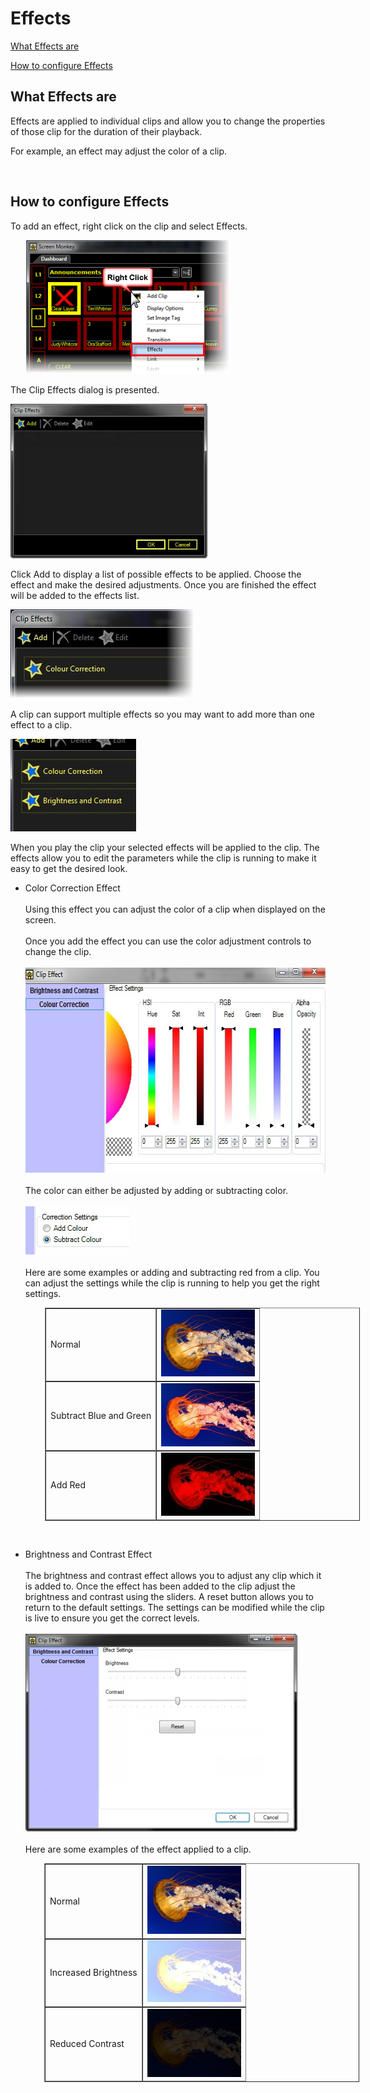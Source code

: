<h1><a name="MiniTOCBookMark1"></a>Effects</h1>
<p align="left"  ><a href="#MiniTOCBookMark2" class="hcp2">What Effects are</a></p>
<p align="left"  ><a href="#MiniTOCBookMark3" class="hcp2">How to configure Effects</a></p>

<h2><a name="MiniTOCBookMark2"></a>What Effects are</h2>
<p>Effects are applied to individual clips and allow you to change the 
 properties of those clip for the duration of their playback.</p>
<p>For example, an effect may adjust the color of a clip. </p>
<p>&#160;</p>
<h2><a name="MiniTOCBookMark3"></a>How to configure Effects</h2>
<p>To add an effect, right click on the clip and select <span class="hcp3">Effects</span>.</p>
<p style="margin-left: 25px;"><img src="../../images/AddEffects.png" alt="" style="border: none;" border="0"></p>
<p>The <span class="hcp3">Clip Effects</span> dialog is presented.</p>
<p class="hcp4"><img alt="" src="../../images/img_30.jpg" width="315" height="247" border="0" class="hcp5"></p>
<p>Click <span class="hcp3">Add</span> to display a list 
 of possible effects to be applied. Choose the effect and make the desired 
 adjustments. Once you are finished the effect will be added to the effects 
 list.</p>
<p class="hcp4"><img alt="" src="../../images/img_31.jpg" border="0" class="hcp5"></p>
<p>A clip can support multiple effects so you may want to add more than 
 one effect to a clip.</p>
<p class="hcp4"><img alt="" src="../../images/img_32.jpg" border="0" class="hcp5"></p>
<p>When you play the clip your selected effects will be applied to the 
 clip. The effects allow you to edit the parameters while the clip is running 
 to make it easy to get the desired look.</p>
<ul>
	<li><p><span class="hcp3">Color Correction Effect</span><br>
	<br>
	Using this effect you can adjust the color of a clip when displayed 
	 on the screen. <br>
	<br>
	Once you add the effect you can use the color adjustment controls to 
	 change the clip.<br>
	<br>
	<img alt="" src="../../images/img_33.jpg" width="606" height="328" border="0" class="hcp5"><br>
	<br>
	The color can either be adjusted by adding or subtracting color.<br>
	<br>
	<img alt="" src="../../images/img_34.jpg" border="0" class="hcp5"><br>
	<br>
	Here are some examples or adding and subtracting red from a clip. You 
	 can adjust the settings while the clip is running to help you get 
	 the right settings.</p></li>
</ul>
<table style="margin-left: 55px; border-collapse: separate; border-collapse: separate;" 
		 cellspacing="0" border="1">
	<col>
	<col>
	<tr>
		<td><p class="hcp6">Normal</p></td>
		<td><img alt="" src="../../images/img_35.jpg" width="150" height="107" border="0" class="hcp5"></td>
	</tr>
	<tr>
		<td><p class="hcp6">Subtract Blue 
		 and Green</p></td>
		<td><img alt="" src="../../images/img_37.jpg" width="150" height="101" border="0" class="hcp5"></td>
	</tr>
	<tr>
		<td><p class="hcp6">Add Red</p></td>
		<td><img alt="" src="../../images/img_36.jpg" width="150" height="101" border="0" class="hcp5"></td>
	</tr>
</table>
<p>&#160;</p>
<ul>
	<li><p><span class="hcp3">Brightness and Contrast Effect</span><br>
	<br>
	The brightness and contrast effect allows you to adjust any clip which 
	 it is added to. Once the effect has been added to the clip adjust 
	 the brightness and contrast using the sliders. A reset button allows 
	 you to return to the default settings. The settings can be modified 
	 while the clip is live to ensure you get the correct levels.<br>
	<br>
	<img alt="" src="../../images/img_38.jpg" border="0" class="hcp5"><br>
	<br>
	Here are some examples of the effect applied to a clip.</p></li>
</ul>
<table style="margin-left: 54px; border-collapse: separate; border-collapse: separate;" 
		 cellspacing="0" border="1">
	<col>
	<col>
	<tr>
		<td><p class="hcp7"><span class="hcp3">Normal</span></p></td>
		<td><img alt="" src="../../images/img_39.jpg" width="150" height="109" border="0" class="hcp5"></td>
	</tr>
	<tr>
		<td><p class="hcp7"><span class="hcp3">Increased 
		 Brightness</span></p></td>
		<td><img alt="" src="../../images/img_40.jpg" width="150" height="99" border="0" class="hcp5"></td>
	</tr>
	<tr>
		<td><p class="hcp7"><span class="hcp3">Reduced 
		 Contrast</span></p></td>
		<td><img alt="" src="../../images/img_41.jpg" width="150" height="109" border="0" class="hcp5"></td>
	</tr>
</table>

